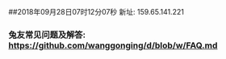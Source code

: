 ##2018年09月28日07时12分07秒 新址: 159.65.141.221
### 兔友常见问题及解答: https://github.com/wanggonging/d/blob/w/FAQ.md
